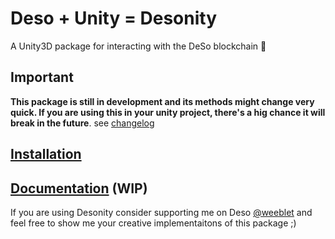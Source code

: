 # Deso + Unity = Desonity

A Unity3D package for interacting with the DeSo blockchain 💎

## Important

**This package is still in development and its methods might change very quick. If you are using this in your unity project, there's a hig chance it will break in the future**. see [changelog](./CHANGELOG.md)

## [Installation](https://desonity.github.io/docs/#installation)

## [Documentation](https://desonity.github.io/docs/) (WIP)

If you are using Desonity consider supporting me on Deso [@weeblet](https://diamondapp.com/u/weeblet) and feel free to show me your creative implementaitons of this package ;)
